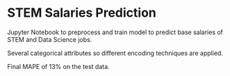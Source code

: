 # STEM Salaries Prediction

Jupyter Notebook to preprocess and train model to predict base salaries of STEM and Data Science jobs. 

Several categorical attributes so different encoding techniques are applied.

Final MAPE of 13% on the test data.
